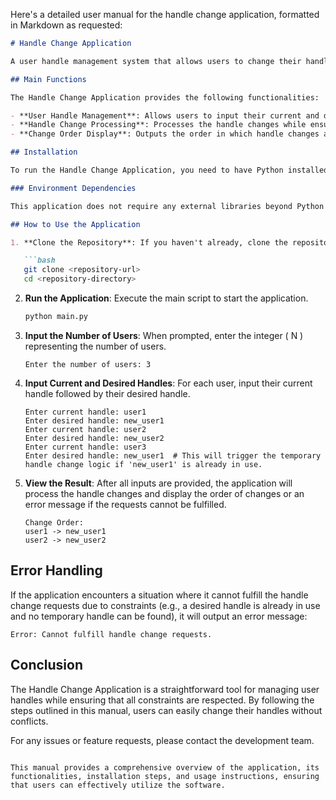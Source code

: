 Here's a detailed user manual for the handle change application, formatted in Markdown as requested:

```markdown
# Handle Change Application

A user handle management system that allows users to change their handles while ensuring that no two users have the same handle at the same time.

## Main Functions

The Handle Change Application provides the following functionalities:

- **User Handle Management**: Allows users to input their current and desired handles.
- **Handle Change Processing**: Processes the handle changes while ensuring that all constraints are met.
- **Change Order Display**: Outputs the order in which handle changes are made or an error message if the changes cannot be fulfilled.

## Installation

To run the Handle Change Application, you need to have Python installed on your system. You can download Python from [python.org](https://www.python.org/downloads/).

### Environment Dependencies

This application does not require any external libraries beyond Python's standard library. However, ensure that you have Python 3.x installed.

## How to Use the Application

1. **Clone the Repository**: If you haven't already, clone the repository containing the application code.

   ```bash
   git clone <repository-url>
   cd <repository-directory>
   ```

2. **Run the Application**: Execute the main script to start the application.

   ```bash
   python main.py
   ```

3. **Input the Number of Users**: When prompted, enter the integer \( N \) representing the number of users.

   ```
   Enter the number of users: 3
   ```

4. **Input Current and Desired Handles**: For each user, input their current handle followed by their desired handle.

   ```
   Enter current handle: user1
   Enter desired handle: new_user1
   Enter current handle: user2
   Enter desired handle: new_user2
   Enter current handle: user3
   Enter desired handle: new_user1  # This will trigger the temporary handle change logic if 'new_user1' is already in use.
   ```

5. **View the Result**: After all inputs are provided, the application will process the handle changes and display the order of changes or an error message if the requests cannot be fulfilled.

   ```
   Change Order:
   user1 -> new_user1
   user2 -> new_user2
   ```

## Error Handling

If the application encounters a situation where it cannot fulfill the handle change requests due to constraints (e.g., a desired handle is already in use and no temporary handle can be found), it will output an error message:

```
Error: Cannot fulfill handle change requests.
```

## Conclusion

The Handle Change Application is a straightforward tool for managing user handles while ensuring that all constraints are respected. By following the steps outlined in this manual, users can easily change their handles without conflicts.

For any issues or feature requests, please contact the development team.
```

This manual provides a comprehensive overview of the application, its functionalities, installation steps, and usage instructions, ensuring that users can effectively utilize the software.